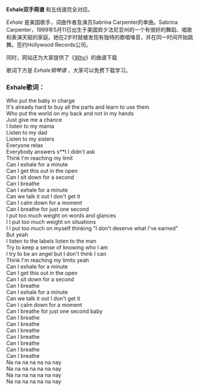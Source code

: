 

**Exhale双手简谱** 和五线谱完全对应。

_Exhale_ 是美国歌手，词曲作者及演员Sabrina Carpenter的单曲。Sabrina
Carpenter，1999年5月11日出生于美国宾夕法尼亚州的一个有很好的舞蹈、唱歌和表演天赋的家庭。她在2岁时就被发现有独特的歌唱嗓音，并在同一时间开始跳舞。签约Hollywood
Records公司。

同时，网站还为大家提供了《[Why](Music-8264-Why-Sabrina-Carpenter.html "Why")》的曲谱下载

歌词下方是 _Exhale钢琴谱_ ，大家可以免费下载学习。

### Exhale歌词：

Who put the baby in charge  
It's already hard to buy all the parts and learn to use them  
Who put the world on my back and not in my hands  
Just give me a chance  
I listen to my mama  
Listen to my dad  
Listen to my sisters  
Everyone relax  
Everybody answers s**t I didn't ask  
Think I'm reaching my limit  
Can I exhale for a minute  
Can I get this out in the open  
Can I sit down for a second  
Can I breathe  
Can I exhale for a minute  
Can we talk it out I don't get it  
Can I calm down for a moment  
Can I breathe for just one second  
I put too much weight on words and glances  
I I put too much weight on situations  
I I put too much on myself thinking "I don't deserve what I've earned"  
But yeah  
I listen to the labels listen to the man  
Try to keep a sense of knowing who I am  
I try to be an angel but I don't think I can  
Think I'm reaching my limits yeah  
Can I exhale for a minute  
Can I get this out in the open  
Can I sit down for a second  
Can I breathe  
Can I exhale for a minute  
Can we talk it out I don't get it  
Can I calm down for a moment  
Can I breathe for just one second baby  
Can I breathe  
Can I breathe  
Can I breathe  
Can I breathe  
Can I breathe  
Can I breathe  
Can I breathe  
Na na na na na na nay  
Na na na na na na nay  
Na na na na na na nay  
Na na na na na na nay

